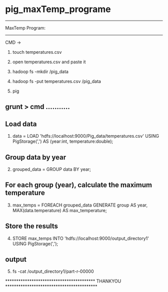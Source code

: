 # pig_maxTemp_programe
*********************************
MaxTemp Program:
*********************************

CMD ->

1. touch temperatures.csv

2. open temperatures.csv and paste it




4. hadoop fs -mkdir /pig_data
5. hadoop fs -put temperatures.csv /pig_data
6. pig

## grunt > cmd ...........

## Load data 
1. data = LOAD 'hdfs://localhost:9000/Pig_data/temperatures.csv' USING PigStorage(',') AS (year:int, temperature:double);

## Group data by year
2. grouped_data = GROUP data BY year;

## For each group (year), calculate the maximum temperature
3. max_temps = FOREACH grouped_data GENERATE group AS year, MAX(data.temperature) AS max_temperature;

## Store the results
4. STORE max_temps INTO 'hdfs://localhost:9000/output_directory1' USING PigStorage(',');

## output
5. fs -cat /output_directory1/part-r-00000


***************************************** THANKYOU ******************************************
